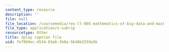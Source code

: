 ```yaml
---
content_type: resource
description: ''
file: null
file_location: /coursemedia/res-ll-005-mathematics-of-big-data-and-machine-learning-january-iap-2020/7e79b9ecd53483ab3b8a5b48b2559a5b_5RqTJWf1l_A.srt
file_type: application/x-subrip
resourcetype: Other
title: 3play caption file
uid: 7e79b9ec-d534-83ab-3b8a-5b48b2559a5b
---
```

